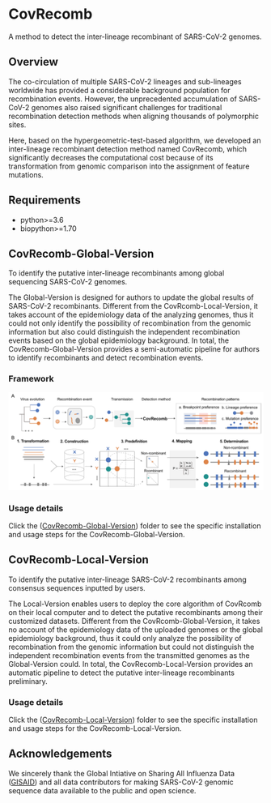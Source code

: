 # CovRecomb
A method to detect the inter-lineage recombinant of SARS-CoV-2 genomes.


## Overview
The co-circulation of multiple SARS-CoV-2 lineages and sub-lineages worldwide has provided a considerable background population for recombination events. However, the unprecedented accumulation of SARS-CoV-2 genomes also raised significant challenges for traditional recombination detection methods when aligning thousands of polymorphic sites.

Here, based on the hypergeometric-test-based algorithm, we developed an inter-lineage recombinant detection method named CovRecomb, which significantly decreases the computational cost because of its transformation from genomic comparison into the assignment of feature mutations.


## Requirements
  - python>=3.6
  - biopython>=1.70


## CovRecomb-Global-Version
To identify the putative inter-lineage recombinants among global sequencing SARS-CoV-2 genomes.

The Global-Version is designed for authors to update the global results of SARS-CoV-2 recombinants. Different from the CovRcomb-Local-Version, it takes account of the epidemiology data of the analyzing genomes, thus it could not only identify the possibility of recombination from the genomic information but also could distinguish the independent recombination events based on the global epidemiology background. In total, the CovRecomb-Global-Version provides a semi-automatic pipeline for authors to identify recombinants and detect recombination events.


### Framework
<img src="img/framework.png"/>

### Usage details
Click the ([CovRecomb-Global-Version](https://github.com/wuaipinglab/CovRecomb/tree/main/CovRecomb-Global-Version)) folder to see the specific installation and usage steps for the CovRecomb-Global-Version.


## CovRecomb-Local-Version
To identify the putative inter-lineage SARS-CoV-2 recombinants among consensus sequences inputted by users.

The Local-Version enables users to deploy the core algorithm of CovRcomb on their local computer and to detect the putative recombinants among their customized datasets. Different from the CovRcomb-Global-Version, it takes no account of the epidemiology data of the uploaded genomes or the global epidemiology background, thus it could only analyze the possibility of recombination from the genomic information but could not distinguish the independent recombination events from the transmitted genomes as the Global-Version could. In total, the CovRecomb-Local-Version provides an automatic pipeline to detect the putative inter-lineage recombinants preliminary.

### Usage details
Click the ([CovRecomb-Local-Version](https://github.com/wuaipinglab/CovRecomb/tree/main/CovRecomb-Local-Version)) folder to see the specific installation and usage steps for the CovRecomb-Local-Version.


## Acknowledgements
We sincerely thank the Global Intiative on Sharing All Influenza Data ([GISAID](https://www.gisaid.org/)) and all data contributors for making SARS-CoV-2 genomic sequence data available to the public and open science.
